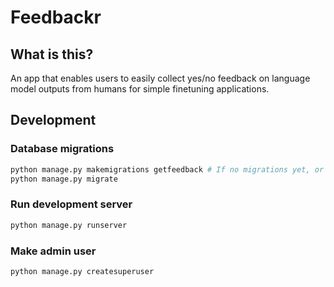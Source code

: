 # Feedbackr

## What is this?

An app that enables users to easily collect yes/no feedback on language model outputs from humans for simple finetuning applications.

## Development

### Database migrations

```bash
python manage.py makemigrations getfeedback # If no migrations yet, or need new ones
python manage.py migrate
```

### Run development server

```bash
python manage.py runserver
```

### Make admin user

```bash
python manage.py createsuperuser
```